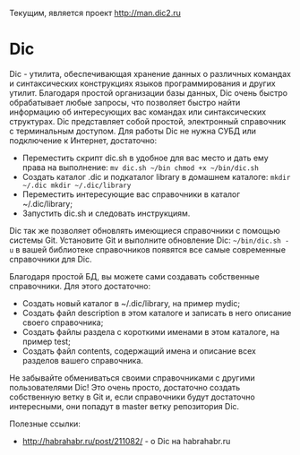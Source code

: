 Текущим, является проект http://man.dic2.ru

Dic
===
Dic - утилита, обеспечивающая хранение данных о различных командах и синтаксических конструкциях языков программирования и других утилит. Благодаря простой организации базы данных, Dic очень быстро обрабатывает любые запросы, что позволяет быстро найти информацию об интересующих вас командах или синтаксических структурах.
Dic представляет собой простой, электронный справочник с терминальным доступом. Для работы Dic не нужна СУБД или подключение к Интернет, достаточно:
* Переместить скрипт dic.sh в удобное для вас место и дать ему права на выполнение:
`mv dic.sh ~/bin
chmod +x ~/bin/dic.sh`
* Создать каталог .dic и подкаталог library в домашнем каталоге:
`mkdir ~/.dic
mkdir ~/.dic/library`
* Переместить интересующие вас справочники в каталог ~/.dic/library;
* Запустить dic.sh и следовать инструкциям.

Dic так же позволяет обновлять имеющиеся справочники с помощью системы Git. Установите Git и выполните обновление Dic:
`~/bin/dic.sh -u`
в вашей библиотеке справочников появятся все самые современные справочники для Dic.

Благодаря простой БД, вы можете сами создавать собственные справочники. Для этого достаточно:
* Создать новый каталог в ~/.dic/library, на пример mydic;
* Создать файл description в этом каталоге и записать в него описание своего справочника;
* Создать файлы раздела с короткими именами в этом каталоге, на пример test;
* Создать файл contents, содержащий имена и описание всех разделов вашего справочника.

Не забывайте обмениваться своими справочниками с другими пользователями Dic! Это очень просто, достаточно создать собственную ветку в Git и, если справочники будут достаточно интересными, они попадут в master ветку репозитория Dic.

Полезные ссылки:
* http://habrahabr.ru/post/211082/ - о Dic на habrahabr.ru
